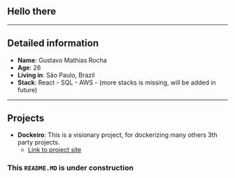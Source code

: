 ## Hello there
___

## Detailed information

* **Name**: Gustavo Mathias Rocha
* **Age**: 26
* **Living in**: São Paulo, Brazil
* **Stack**: React - SQL - AWS - (more stacks is missing, will be added in future)

___

## Projects

* **Dockeiro**: This is a visionary project, for dockerizing many others 3th party projects.
  * [Link to project site](https://dockeiro.overstack.codes/)

### This ``README.MD`` is under construction

